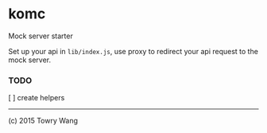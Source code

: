 
# komc

Mock server starter

Set up your api in `lib/index.js`, use proxy to redirect your api request to the mock server.

### TODO

[ ] create helpers

---

(c) 2015 Towry Wang
